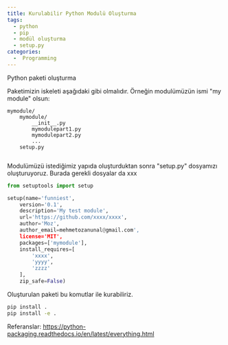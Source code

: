 ```yaml
---
title: Kurulabilir Python Modulü Oluşturma
tags:
  - python
  - pip
  - modül oluşturma
  - setup.py
categories:
  -  Programming
---
```


Python paketi oluşturma


Paketimizin iskeleti aşağıdaki gibi olmalıdır. Örneğin modulümüzün ismi "my module" olsun:

```
mymodule/
	mymodule/
		__init__.py
		mymodulepart1.py
		mymodulepart2.py
		...
	setup.py
	
```

Modulümüzü istediğimiz yapıda oluşturduktan sonra "setup.py" dosyamızı oluşturuyoruz. Burada gerekli dosyalar da xxx

```python
from setuptools import setup

setup(name='funniest',
	version='0.1',
	description='My test module',
	url='https://github.com/xxxx/xxxx',
	author='Moz',
	author_email=mehmetozanunal@gmail.com',
	license='MIT',
	packages=['mymodule'],
	install_requires=[
		'xxxx',
        'yyyy',
        'zzzz'
	],
	zip_safe=False)
```


Oluşturulan paketi bu komutlar ile kurabiliriz. 
```sh
pip install .
pip install -e .
```

Referanslar:
https://python-packaging.readthedocs.io/en/latest/everything.html

